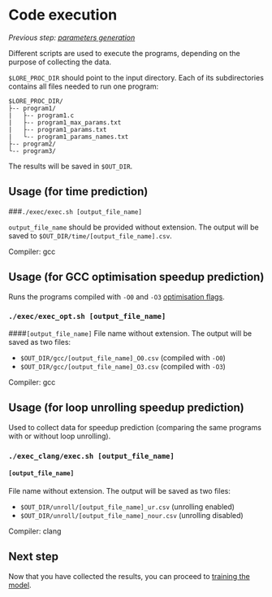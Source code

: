 # Code execution

_Previous step: [parameters generation](03_parameters_generation.md)_

Different scripts are used to execute the programs, depending on the purpose of collecting the data.

`$LORE_PROC_DIR` should point to the input directory. Each of its subdirectories contains all files needed to run one program:

    $LORE_PROC_DIR/
    ├-- program1/  
    |   ├-- program1.c
    |   ├-- program1_max_params.txt
    |   ├-- program1_params.txt
    |   └-- program1_params_names.txt
    ├-- program2/  
    └-- program3/

The results will be saved in `$OUT_DIR`.

## Usage (for time prediction)

###`./exec/exec.sh [output_file_name]`

`output_file_name` should be provided without extension. The output will be saved to `$OUT_DIR/time/[output_file_name].csv`.

Compiler: gcc


## Usage (for GCC optimisation speedup prediction)

Runs the programs compiled with `-O0` and `-O3` [optimisation flags](https://gcc.gnu.org/onlinedocs/gcc/Optimize-Options.html).

### `./exec/exec_opt.sh [output_file_name]`

####`[output_file_name]`
File name without extension. The output will be saved as two files: 

* `$OUT_DIR/gcc/[output_file_name]_O0.csv` (compiled with `-O0`)
* `$OUT_DIR/gcc/[output_file_name]_O3.csv` (compiled with `-O3`)

Compiler: gcc


## Usage (for loop unrolling speedup prediction)

Used to collect data for speedup prediction (comparing the same programs with or without loop unrolling).

### `./exec_clang/exec.sh [output_file_name]`

#### `[output_file_name]` 
File name without extension. The output will be saved as two files: 

* `$OUT_DIR/unroll/[output_file_name]_ur.csv` (unrolling enabled)
* `$OUT_DIR/unroll/[output_file_name]_nour.csv` (unrolling disabled)

Compiler: clang


## Next step

Now that you have collected the results, you can proceed to [training the model](05_training.md).
